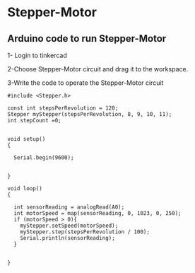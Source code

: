 # Stepper-Motor
## Arduino code to run Stepper-Motor

1- Login to tinkercad

2-Choose Stepper-Motor circuit and drag it to the workspace.

3-Write the code to operate the Stepper-Motor circuit
```
#include <Stepper.h>

const int stepsPerRevolution = 120;
Stepper myStepper(stepsPerRevolution, 8, 9, 10, 11);
int stepCount =0;

  
void setup()
{
  
  Serial.begin(9600);
  
  
}

void loop()
{
  
  int sensorReading = analogRead(A0);
  int motorSpeed = map(sensorReading, 0, 1023, 0, 250);
  if (motorSpeed > 0){
    myStepper.setSpeed(motorSpeed);
    myStepper.step(stepsPerRevolution / 100);
    Serial.println(sensorReading);
  }
  
  
}
```
